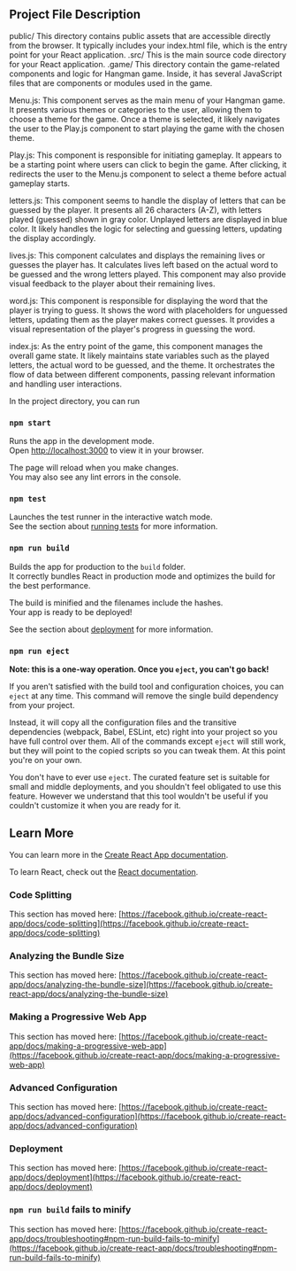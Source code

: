## Project File Description 
public/
This directory contains public assets that are accessible directly from the browser. It typically includes your index.html file, which is the entry point for your React application.
.src/
This is the main source code directory for your React application.
  .game/
     This directory contain the game-related components and logic for Hangman game. Inside, it has several JavaScript files that are components or modules used 
     in the game.
     
  Menu.js:
   This component serves as the main menu of your Hangman game.
   It presents various themes or categories to the user, allowing them to choose a theme for the game.
  Once a theme is selected, it likely navigates the user to the Play.js component to start playing the game with the chosen theme.
  
Play.js:
  This component is responsible for initiating gameplay.
  It appears to be a starting point where users can click to begin the game.
  After clicking, it redirects the user to the Menu.js component to select a theme before actual gameplay starts.
  
letters.js:
 This component seems to handle the display of letters that can be guessed by the player.
 It presents all 26 characters (A-Z), with letters played (guessed) shown in gray color.
 Unplayed letters are displayed in blue color.
 It likely handles the logic for selecting and guessing letters, updating the display accordingly.
 
lives.js:
  This component calculates and displays the remaining lives or guesses the player has.
  It calculates lives left based on the actual word to be guessed and the wrong letters played.
  This component may also provide visual feedback to the player about their remaining lives.
  
word.js:
This component is responsible for displaying the word that the player is trying to guess.
It shows the word with placeholders for unguessed letters, updating them as the player makes correct guesses.
It provides a visual representation of the player's progress in guessing the word.

index.js:
As the entry point of the game, this component manages the overall game state.
It likely maintains state variables such as the played letters, the actual word to be guessed, and the theme.
It orchestrates the flow of data between different components, passing relevant information and handling user interactions.


In the project directory, you can run 
### `npm start`

Runs the app in the development mode.\
Open [http://localhost:3000](http://localhost:3000) to view it in your browser.

The page will reload when you make changes.\
You may also see any lint errors in the console.

### `npm test`

Launches the test runner in the interactive watch mode.\
See the section about [running tests](https://facebook.github.io/create-react-app/docs/running-tests) for more information.

### `npm run build`

Builds the app for production to the `build` folder.\
It correctly bundles React in production mode and optimizes the build for the best performance.

The build is minified and the filenames include the hashes.\
Your app is ready to be deployed!

See the section about [deployment](https://facebook.github.io/create-react-app/docs/deployment) for more information.

### `npm run eject`

**Note: this is a one-way operation. Once you `eject`, you can't go back!**

If you aren't satisfied with the build tool and configuration choices, you can `eject` at any time. This command will remove the single build dependency from your project.

Instead, it will copy all the configuration files and the transitive dependencies (webpack, Babel, ESLint, etc) right into your project so you have full control over them. All of the commands except `eject` will still work, but they will point to the copied scripts so you can tweak them. At this point you're on your own.

You don't have to ever use `eject`. The curated feature set is suitable for small and middle deployments, and you shouldn't feel obligated to use this feature. However we understand that this tool wouldn't be useful if you couldn't customize it when you are ready for it.

## Learn More

You can learn more in the [Create React App documentation](https://facebook.github.io/create-react-app/docs/getting-started).

To learn React, check out the [React documentation](https://reactjs.org/).

### Code Splitting

This section has moved here: [https://facebook.github.io/create-react-app/docs/code-splitting](https://facebook.github.io/create-react-app/docs/code-splitting)

### Analyzing the Bundle Size

This section has moved here: [https://facebook.github.io/create-react-app/docs/analyzing-the-bundle-size](https://facebook.github.io/create-react-app/docs/analyzing-the-bundle-size)

### Making a Progressive Web App

This section has moved here: [https://facebook.github.io/create-react-app/docs/making-a-progressive-web-app](https://facebook.github.io/create-react-app/docs/making-a-progressive-web-app)

### Advanced Configuration

This section has moved here: [https://facebook.github.io/create-react-app/docs/advanced-configuration](https://facebook.github.io/create-react-app/docs/advanced-configuration)

### Deployment

This section has moved here: [https://facebook.github.io/create-react-app/docs/deployment](https://facebook.github.io/create-react-app/docs/deployment)

### `npm run build` fails to minify

This section has moved here: [https://facebook.github.io/create-react-app/docs/troubleshooting#npm-run-build-fails-to-minify](https://facebook.github.io/create-react-app/docs/troubleshooting#npm-run-build-fails-to-minify)
